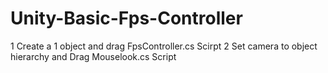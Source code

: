 # Unity-Basic-Fps-Controller
1 Create a 1 object and drag FpsController.cs Scirpt
2 Set camera to object hierarchy and Drag Mouselook.cs Script
